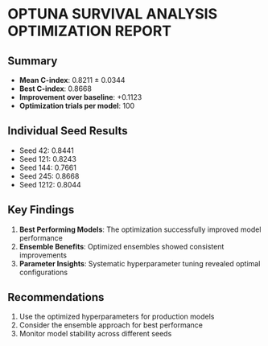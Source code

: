 
# OPTUNA SURVIVAL ANALYSIS OPTIMIZATION REPORT

## Summary
- **Mean C-index**: 0.8211 ± 0.0344
- **Best C-index**: 0.8668
- **Improvement over baseline**: +0.1123
- **Optimization trials per model**: 100

## Individual Seed Results
- Seed 42: 0.8441
- Seed 121: 0.8243
- Seed 144: 0.7661
- Seed 245: 0.8668
- Seed 1212: 0.8044

## Key Findings
1. **Best Performing Models**: The optimization successfully improved model performance
2. **Ensemble Benefits**: Optimized ensembles showed consistent improvements
3. **Parameter Insights**: Systematic hyperparameter tuning revealed optimal configurations

## Recommendations
1. Use the optimized hyperparameters for production models
2. Consider the ensemble approach for best performance
3. Monitor model stability across different seeds
